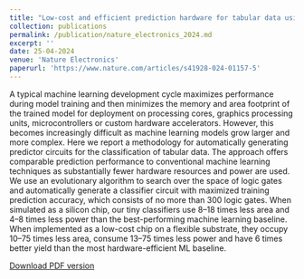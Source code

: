 ```yaml
---
title: "Low-cost and efficient prediction hardware for tabular data using tiny classifier circuits"
collection: publications
permalink: /publication/nature_electronics_2024.md
excerpt: ''
date: 25-04-2024
venue: 'Nature Electronics'
paperurl: 'https://www.nature.com/articles/s41928-024-01157-5'
---
```

A typical machine learning development cycle maximizes performance during model training and then minimizes the memory and area footprint of the trained model for deployment on processing cores, graphics processing units, microcontrollers or custom hardware accelerators. However, this becomes increasingly difficult as machine learning models grow larger and more complex. Here we report a methodology for automatically generating predictor circuits for the classification of tabular data. The approach offers comparable prediction performance to conventional machine learning techniques as substantially fewer hardware resources and power are used. We use an evolutionary algorithm to search over the space of logic gates and automatically generate a classifier circuit with maximized training prediction accuracy, which consists of no more than 300 logic gates. When simulated as a silicon chip, our tiny classifiers use 8–18 times less area and 4–8 times less power than the best-performing machine learning baseline. When implemented as a low-cost chip on a flexible substrate, they occupy 10–75 times less area, consume 13–75 times less power and have 6 times better yield than the most hardware-efficient ML baseline.


[Download PDF version](https://www.nature.com/articles/s41928-024-01157-5)
